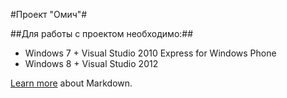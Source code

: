 #Проект "Омич"#

##Для работы с проектом необходимо:##

- Windows 7 + Visual Studio 2010 Express for Windows Phone
- Windows 8 + Visual Studio 2012 
  
  
  
  
  
  
  
   
  
  
  
   
 [Learn more](https://go.microsoft.com/fwlink/p/?LinkId=524306) about Markdown.